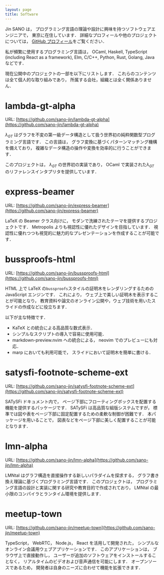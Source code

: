 ```yaml
---
layout: page
title: Software
---
```


Jin SANO は，
プログラミング言語の理論や設計に興味を持つソフトウェアエンジニアで，
東京に在住しています．
詳細なプロフィールや他のプロジェクトについては，
[GitHub プロフィール](https://github.com/sano-jin)をご覧ください．

私が頻繁に使用するプログラミング言語は，
OCaml,
Haskell,
TypeScript (including React as a framework),
Elm,
C/C++,
Python,
Rust,
Golang,
Java などです．

現在公開中のプロジェクトの一部を以下にリストします．
これらのコンテンツは全て個人的な取り組みであり，
所属する会社，組織とは全く関係ありません．

# lambda-gt-alpha

URL: [https://github.com/sano-jin/lambda-gt-alpha](https://github.com/sano-jin/lambda-gt-alpha)

$\lambda_{GT}$ はグラフを不変の第一級データ構造として扱う世界初の純粋関数型プログラミング言語です．
この言語は，
グラフ変換に基づくパターンマッチング機構を備えており，
複雑なデータ構造の操作や変換を効率的に行うことができます．

このプロジェクトは，
$\lambda_{GT}$ の世界初の実装であり，
OCaml で実装された$\lambda_{GT}$ のリファレンスインタプリタを提供しています．

# express-beamer

URL: [https://github.com/sano-jin/express-beamer](https://github.com/sano-jin/express-beamer)

LaTeX の Beamer クラス向けに，
モダンで洗練されたテーマを提供するプロジェクトです．
Metropolis よりも視認性に優れたデザインを目指しています．
視認性に優れつつも視覚的に魅力的なプレゼンテーションを作成することが可能です．

# bussproofs-html

URL: [https://github.com/sano-jin/bussproofs-html](https://github.com/sano-jin/bussproofs-html)

HTML 上で LaTeX の`bussproofs`スタイルの証明木をレンダリングするための JavaScript エンジンです．
これにより，
ウェブ上で美しい証明木を表示することが可能となり，
教育資料や論文のオンライン公開や，ウェブ技術を用いたスライドの作成などに役立ちます．

以下が主な特徴です．

- KaTeX との統合による高品質な数式表示．
- シンプルなスクリプトの導入で容易に使用可能．
- markdown-preview.nvim への統合による，
  neovim でのプレビューにも対応．
- marp においても利用可能で，
  スライドにおいて証明木を簡単に書ける．

# satysfi-footnote-scheme-ext

URL: [https://github.com/sano-jin/satysfi-footnote-scheme-ext](https://github.com/sano-jin/satysfi-footnote-scheme-ext)

SATySFi ドキュメント内で，
ページ下部にフローティングボックスを配置する機能を提供するパッケージです．
SATySFi は高品質な組版システムですが，
標準では図や表をページ下部に固定配置するための柔軟な制御が困難です．
本パッケージを用いることで，
図表などをページ下部に美しく配置することが可能となります．

# lmn-alpha

URL: [https://github.com/sano-jin/lmn-alpha](https://github.com/sano-jin/lmn-alpha)

LMNtal はグラフ構造を直接操作する新しいパラダイムを探求する，
グラフ書き換え理論に基づくプログラミング言語です．
このプロジェクトは，
プログラミング言語の設計と実装に関する研究や教育目的で作成されており，
LMNtal の最小限のコンパイラとランタイム環境を提供します．

# meetup-town

URL: [https://github.com/sano-jin/meetup-town](https://github.com/sano-jin/meetup-town)

TypeScript，
WebRTC，
Node.js，
React を活用して開発された，
シンプルなオンライン会議用ウェブアプリケーションです．
このアプリケーションは，
ブラウザ上で直接動作し，
ユーザーが追加のソフトウェアをインストールすることなく，
リアルタイムのビデオおよび音声通信を可能にします．
オープンソースであるため，
開発者は自身のニーズに合わせて機能を拡張できます．
